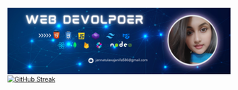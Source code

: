 ![logo](https://github.com/jannatulaxa/jannatulaxa/blob/main/2.png)
[![GitHub Streak](https://github-readme-streak-stats.herokuapp.com?user=jannatulaxa&theme=tokyonight-duo&hide_border=true&border_radius=3&card_width=500)](https://git.io/streak-stats)
